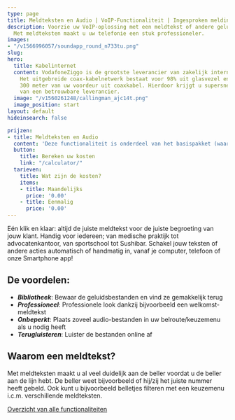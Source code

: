 ```yaml
---
type: page
title: Meldteksten en Audio | VoIP-Functionaliteit | Ingesproken meldingen
description: Voorzie uw VoIP-oplossing met een meldtekst of andere geluidsbestanden.
  Met meldteksten maakt u uw telefonie een stuk professioneler.
images:
- "/v1566996057/soundapp_round_n733tu.png"
slug: 
hero:
  title: Kabelinternet
  content: VodafoneZiggo is de grootste leverancier van zakelijk internet via de kabel.
    Het uitgebreide coax-kabelnetwerk bestaat voor 98% uit glasvezel en tot maximaal
    300 meter van uw voordeur uit coaxkabel. Hierdoor krijgt u supersnel internet
    van een betrouwbare leverancier.
  image: "/v1560261248/callingman_ajc14t.png"
  image_position: start
layout: default
hideinsearch: false

prijzen:
- title: Meldteksten en Audio
  content: 'Deze functionaliteit is onderdeel van het basispakket (waar u €7,50 excl. BTW voor betaalt).'
  button:
    title: Bereken uw kosten
    link: "/calculator/"
  tarieven:
    title: Wat zijn de kosten?
    items:
    - title: Maandelijks
      price: '0.00'
    - title: Eenmalig
      price: '0.00'
---
```

Eén klik en klaar: altijd de juiste meldtekst voor de juiste begroeting van jouw klant. Handig voor iedereen; van medische praktijk tot advocatenkantoor, van sportschool tot Sushibar. Schakel jouw teksten of andere acties automatisch of handmatig in, vanaf je computer, telefoon of onze Smartphone app!


## De voordelen:

* **_Bibliotheek_**: Bewaar de geluidsbestanden en vind ze gemakkelijk terug
* **_Professioneel_**: Professionele look dankzij bijvoorbeeld een welkomst-meldtekst
* **_Onbeperkt_**: Plaats zoveel audio-bestanden in uw belroute/keuzemenu als u nodig heeft
* **_Terugluisteren_**: Luister de bestanden online af

## Waarom een meldtekst?

Met meldteksten maakt u al veel duidelijk aan de beller voordat u de beller aan de lijn hebt. De beller weet bijvoorbeeld of hij/zij het juiste nummer heeft gebeld. Ook kunt u bijvoorbeeld belletjes filteren met een keuzemenu i.c.m. verschillende meldteksten.

<a href="/telefonie/functionaliteiten/" class="button">Overzicht van alle functionaliteiten</a>
